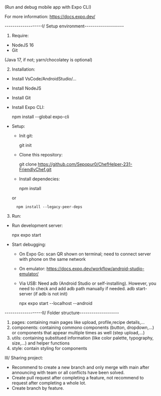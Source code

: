 (Run and debug mobile app with Expo CLI)

For more information: https://docs.expo.dev/

-------------------I/ Setup environment--------------------

1. Require:
- NodeJS 16
- Git

(Java 17, if not; yarn/chocolatey is optional)

2. Installation:

- Install VsCode/AndroidStudio/...
- Install NodeJS
- Install Git
- Install Expo CLI: 

    npm install --global expo-cli
    
- Setup:
    + Init git: 

        git init

    + Clone this repository:

        git clone https://github.com/Sepopur0/ChefHelper-231-FriendlyChef.git 

    + Install dependecies:

        npm install 

    or 

        npm install --legacy-peer-deps

3. Run:
- Run development server: 

    npx expo start

- Start debugging:
    + On Expo Go: scan QR shown on terminal; need to connect server with phone on the same network
    + On emulator: https://docs.expo.dev/workflow/android-studio-emulator/
    + Via USB: Need adb (Android Studio or self-installing). However, you need to check and add adb path manually if needed.
        adb start-server (if adb is not init)

        npx expo start --localhost --android

-------------------II/ Folder structure--------------------

1. pages: containing main pages like upload, profile,recipe details,...
2. components: containing commono components (button, dropdown,...) or components that appear multiple times as well (step upload,...)
3. utils: containing substitued information (like color palette, typography, size,...) and helper functions
4. style: contain styling for components

III/ Sharing project:
- Recommend to create a new branch and only merge with main after announcing with team or all conflicts have been solved.
- Create pull request after  completing a feature, not recommend to request after completing a whole lot.
- Create branch by feature.